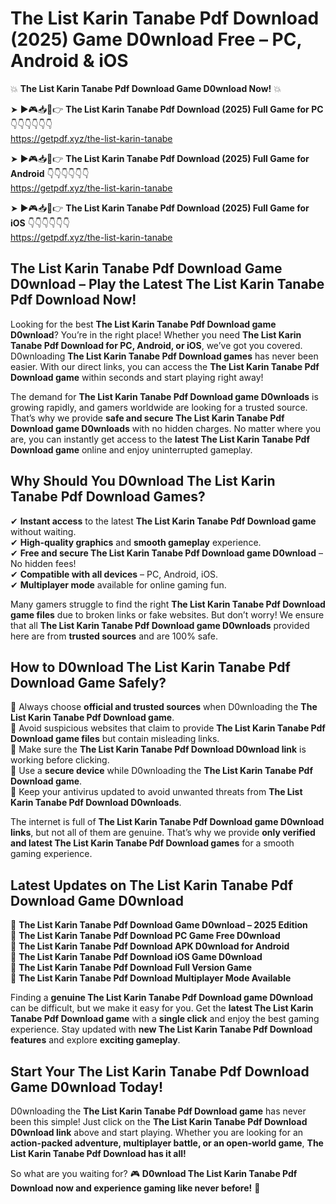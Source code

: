# The List Karin Tanabe Pdf Download (2025) Game D0wnload Free – PC, Android & iOS

💥 **The List Karin Tanabe Pdf Download Game D0wnload Now!** 💥  

➤ ►🎮📥📱👉 **The List Karin Tanabe Pdf Download (2025) Full Game for PC** 👇👇👇👇👇👇  
https://getpdf.xyz/the-list-karin-tanabe  

➤ ►🎮📥📱👉 **The List Karin Tanabe Pdf Download (2025) Full Game for Android** 👇👇👇👇👇👇  
https://getpdf.xyz/the-list-karin-tanabe  

➤ ►🎮📥📱👉 **The List Karin Tanabe Pdf Download (2025) Full Game for iOS** 👇👇👇👇👇👇  
https://getpdf.xyz/the-list-karin-tanabe  

## The List Karin Tanabe Pdf Download Game D0wnload – Play the Latest The List Karin Tanabe Pdf Download Now!

Looking for the best **The List Karin Tanabe Pdf Download game D0wnload**? You’re in the right place! Whether you need **The List Karin Tanabe Pdf Download for PC, Android, or iOS**, we’ve got you covered. D0wnloading **The List Karin Tanabe Pdf Download games** has never been easier. With our direct links, you can access the **The List Karin Tanabe Pdf Download game** within seconds and start playing right away!  

The demand for **The List Karin Tanabe Pdf Download game D0wnloads** is growing rapidly, and gamers worldwide are looking for a trusted source. That’s why we provide **safe and secure The List Karin Tanabe Pdf Download game D0wnloads** with no hidden charges. No matter where you are, you can instantly get access to the **latest The List Karin Tanabe Pdf Download game** online and enjoy uninterrupted gameplay.  

## **Why Should You D0wnload The List Karin Tanabe Pdf Download Games?**  

✔ **Instant access** to the latest **The List Karin Tanabe Pdf Download game** without waiting.  
✔ **High-quality graphics** and **smooth gameplay** experience.  
✔ **Free and secure The List Karin Tanabe Pdf Download game D0wnload** – No hidden fees!  
✔ **Compatible with all devices** – PC, Android, iOS.  
✔ **Multiplayer mode** available for online gaming fun.  

Many gamers struggle to find the right **The List Karin Tanabe Pdf Download game files** due to broken links or fake websites. But don’t worry! We ensure that all **The List Karin Tanabe Pdf Download game D0wnloads** provided here are from **trusted sources** and are 100% safe.  

## **How to D0wnload The List Karin Tanabe Pdf Download Game Safely?**  

📌 Always choose **official and trusted sources** when D0wnloading the **The List Karin Tanabe Pdf Download game**.  
📌 Avoid suspicious websites that claim to provide **The List Karin Tanabe Pdf Download game files** but contain misleading links.  
📌 Make sure the **The List Karin Tanabe Pdf Download D0wnload link** is working before clicking.  
📌 Use a **secure device** while D0wnloading the **The List Karin Tanabe Pdf Download game**.  
📌 Keep your antivirus updated to avoid unwanted threats from **The List Karin Tanabe Pdf Download D0wnloads**.  

The internet is full of **The List Karin Tanabe Pdf Download game D0wnload links**, but not all of them are genuine. That’s why we provide **only verified and latest The List Karin Tanabe Pdf Download games** for a smooth gaming experience.  

## **Latest Updates on The List Karin Tanabe Pdf Download Game D0wnload**  

🔹 **The List Karin Tanabe Pdf Download Game D0wnload – 2025 Edition**  
🔹 **The List Karin Tanabe Pdf Download PC Game Free D0wnload**  
🔹 **The List Karin Tanabe Pdf Download APK D0wnload for Android**  
🔹 **The List Karin Tanabe Pdf Download iOS Game D0wnload**  
🔹 **The List Karin Tanabe Pdf Download Full Version Game**  
🔹 **The List Karin Tanabe Pdf Download Multiplayer Mode Available**  

Finding a **genuine The List Karin Tanabe Pdf Download game D0wnload** can be difficult, but we make it easy for you. Get the **latest The List Karin Tanabe Pdf Download game** with a **single click** and enjoy the best gaming experience. Stay updated with **new The List Karin Tanabe Pdf Download features** and explore **exciting gameplay**.  

## **Start Your The List Karin Tanabe Pdf Download Game D0wnload Today!**  

D0wnloading the **The List Karin Tanabe Pdf Download game** has never been this simple! Just click on the **The List Karin Tanabe Pdf Download D0wnload link** above and start playing. Whether you are looking for an **action-packed adventure, multiplayer battle, or an open-world game**, **The List Karin Tanabe Pdf Download has it all!**  

So what are you waiting for? 🎮 **D0wnload The List Karin Tanabe Pdf Download now and experience gaming like never before!** 🚀  